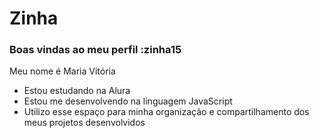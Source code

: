 # Zinha
### Boas vindas ao meu perfil :zinha15

Meu nome é Maria Vitória 
- Estou estudando na Alura
- Estou me desenvolvendo na linguagem JavaScript
- Utilizo esse espaço para minha organização e compartilhamento
  dos meus projetos desenvolvidos 













